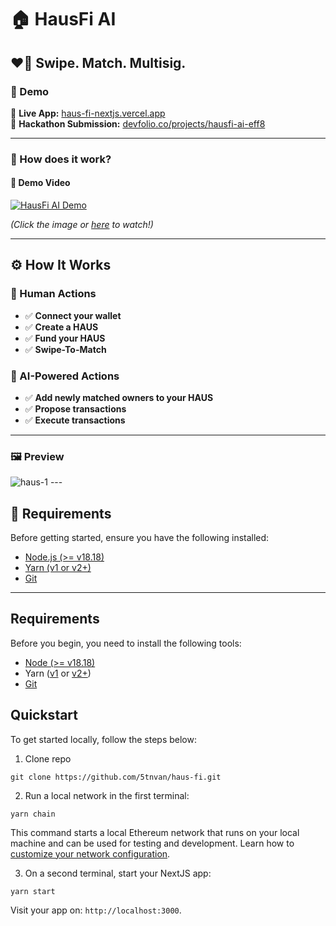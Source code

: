 # 🏠 HausFi AI  
## ❤️‍🔥 Swipe. Match. Multisig.  

### 🚀 Demo  
🔗 **Live App:** [haus-fi-nextjs.vercel.app](https://haus-fi-nextjs.vercel.app)  
🔗 **Hackathon Submission:** [devfolio.co/projects/hausfi-ai-eff8](https://devfolio.co/projects/hausfi-ai-eff8)  

---

### 🧪 How does it work?  

#### 🎥 Demo Video  
[![HausFi AI Demo](https://img.youtube.com/vi/CSl0ybe18pc/hqdefault.jpg)](https://youtu.be/CSl0ybe18pc)

*(Click the image or [here](https://www.youtube.com/watch?v=CSl0ybe18pc) to watch!)*  

---

## ⚙️ How It Works  

### 👤 Human Actions  
- ✅ **Connect your wallet**  
- ✅ **Create a HAUS**  
- ✅ **Fund your HAUS**  
- ✅ **Swipe-To-Match**  

### 🤖 AI-Powered Actions  
- ✅ **Add newly matched owners to your HAUS**  
- ✅ **Propose transactions**  
- ✅ **Execute transactions**  

---

### 🖼️ Preview  
<img src="https://i.ibb.co/qYV6ck9h/haus-1.png" alt="haus-1" border="0" />
---

## 🔧 Requirements  

Before getting started, ensure you have the following installed:  

- [Node.js (>= v18.18)](https://nodejs.org/en/download/)  
- [Yarn (v1 or v2+)](https://yarnpkg.com/getting-started/install)  
- [Git](https://git-scm.com/downloads)  

---

## Requirements

Before you begin, you need to install the following tools:

- [Node (>= v18.18)](https://nodejs.org/en/download/)
- Yarn ([v1](https://classic.yarnpkg.com/en/docs/install/) or [v2+](https://yarnpkg.com/getting-started/install))
- [Git](https://git-scm.com/downloads)

## Quickstart

To get started locally, follow the steps below:

1. Clone repo

```
git clone https://github.com/5tnvan/haus-fi.git
```

2. Run a local network in the first terminal:

```
yarn chain
```

This command starts a local Ethereum network that runs on your local machine and can be used for testing and development. Learn how to [customize your network configuration](https://docs.scaffoldeth.io/quick-start/environment#1-initialize-a-local-blockchain).

3. On a second terminal, start your NextJS app:

```
yarn start
```

Visit your app on: `http://localhost:3000`.

